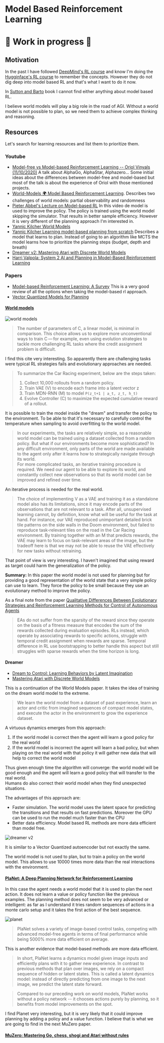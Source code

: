 # Model Based Reinforcement Learning

# 🚧 Work in progress 🚧

## Motivation

In the past I have followed [DeepMind's RL course](https://www.deepmind.com/learning-resources/reinforcement-learning-lecture-series-2018) and know I'm doing the [Hugginface's RL course](https://github.com/huggingface/deep-rl-class) to remember the concepts. However they do not dig deep into model based
RL and that's what I want to do it now.

In [Sutton and Barto](https://web.stanford.edu/class/psych209/Readings/SuttonBartoIPRLBook2ndEd.pdf) book I cannot find either anything about model based RL.

I believe world models will play a big role in the road of AGI. Without a world
model is not possible to plan, so we need them to achieve complex thinking and
reasoning.

## Resources

Let's search for learning resources and list them to prioritize them.

### Youtube

- [Model-free vs Model-based Reinforcement Learning -- Oriol Vinyals (11/10/2020)](https://www.youtube.com/watch?v=_rKzhhDRq_4) A talk about AlphaGo, AlphaStar, Alphazero... Some initial ideas about the differences between model-free and model-based but most of the talk is about the experience of Oriol with those mentioned projects.
- [World-Models 🌍 Model Based Reinforcement Learning](https://www.youtube.com/watch?v=0MjI2NA_s4c). Describes two challenges of world models: partial observability and randomness
- [Pieter Abbel's Lecture on Model-based RL](https://www.youtube.com/watch?v=2o1yrkbpcUk) In this video de model is used to improve the policy. The policy is trained using the world model skipping the simulator. That results in better sample efficiency. However it is very different of the planning approach I'm interested in.
- [Yannic Kilcher World Models](https://www.youtube.com/watch?v=dPsXxLyqpfs&t)
- [Yannic Kilcher Learning model-based planning from scratch](https://www.youtube.com/watch?v=56GW1IlWgMg) Describes a model
  that learns to plan. Instead of going to an algorithm like MCTS the model learns how to prioritize
  the planning steps (budget, depth and breath)
- [Dreamer v2: Mastering Atari with Discrete World Models](https://www.youtube.com/watch?v=o75ybZ-6Uu8)
- [Harri Valpola: System 2 AI and Planning in Model-Based Reinforcement Learning](https://www.youtube.com/watch?v=HnZDmxYnpg4)

### Papers

- [Model-based Reinforcement Learning: A Survey](https://arxiv.org/abs/2006.16712) This is a very good
  review of all the options when taking the model-based rl approach.
- [Vector Quantized Models for Planning](https://arxiv.org/abs/2106.04615)

#### [World models](https://worldmodels.github.io/)

![world models](res/2022-06-03-18-53-27.png)

> The number of parameters of C, a linear model, is minimal in comparison. This choice allows us to explore more unconventional ways to train C — for example, even using evolution strategies to tackle more challenging RL tasks where the credit assignment problem is difficult.

I find this cite very interesting. So apparently there are challenging tasks were typical RL strategies
fails and evolutionary approaches are needed.

> To summarize the Car Racing experiment, below are the steps taken:
>
> 1. Collect 10,000 rollouts from a random policy.
> 2. Train VAE (V) to encode each frame into a latent vector z
> 3. Train MDN-RNN (M) to model `P(z_t+1 | a_t, z_t, h_t)`
> 4. Evolve Controller (C) to maximize the expected cumulative reward of a rollout.

It is possible to train the model inside the "dream" and transfer the policy to the environment. To be able to that it's necessary to carefully control the temperature when sampling to avoid overfitting to the world model.

> In our experiments, the tasks are relatively simple, so a reasonable world model can be trained using a dataset collected from a random policy. But what if our environments become more sophisticated? In any difficult environment, only parts of the world are made available to the agent only after it learns how to strategically navigate through its world.  
> For more complicated tasks, an iterative training procedure is required. We need our agent to be able to explore its world, and constantly collect new observations so that its world model can be improved and refined over time.

An iterative process is needed for the real world.

> The choice of implementing V as a VAE and training it as a standalone model also has its limitations, since it may encode parts of the observations that are not relevant to a task. After all, unsupervised learning cannot, by definition, know what will be useful for the task at hand. For instance, our VAE reproduced unimportant detailed brick tile patterns on the side walls in the Doom environment, but failed to reproduce task-relevant tiles on the road in the Car Racing environment. By training together with an M that predicts rewards, the VAE may learn to focus on task-relevant areas of the image, but the tradeoff here is that we may not be able to reuse the VAE effectively for new tasks without retraining.

That point of view is very interesting. I haven't imagined that using reward as target could harm the generalization of the policy.

**Summary:** In this paper the world model is not used for planning but for providing a good representation
of the world state that a very simple policy can use to learn. They force the policy to be small because
they use an evolutionary method to improve the policy.

As a final note from the paper [Qualitative Differences Between Evolutionary Strategies and Reinforcement Learning Methods for Control of Autonomous Agents](https://arxiv.org/abs/2205.07592)

> EAs do not suffer from the sparsity of the reward since they operate on the basis of a fitness measure that encodes the sum of the rewards collected during evaluation episodes. RLs instead, which operate by associating rewards to specific actions, struggle with temporal credit assignment when rewards are sparse. Temporal difference in RL use bootstrapping to better handle this aspect but still struggles with sparse rewards when the time horizon is long.

#### Dreamer

- [Dream to Control: Learning Behaviors by Latent Imagination](https://arxiv.org/abs/1912.01603)
- [Mastering Atari with Discrete World Models](https://arxiv.org/abs/2010.02193)

This is a continuation of the World Models paper. It takes the idea of training on the dream world
model to the extreme.

> We learn the world model from a dataset of past experience, learn an actor and critic from
imagined sequences of compact model states, and execute the actor in the environment to grow the
experience dataset.

A virtuous dynamics emerges from this approach:

1. If the world model is correct then the agent will learn a good policy for the real world
2. If the world model is incorrect the agent will learn a bad policy, but when playing on the
real world with that policy it will gather new data that will help to correct the world model

Thus given enough time the algorithm will converge: the world model will be good enough and the
agent will learn a good policy that will transfer to the real world.  
Humans do also correct their world model when they find unexpected situations.

The advantages of this approach are:

- Faster simulation. The world model uses the latent space for predicting the transitions and that
results on fast predictions. Moreover the GPU can be used to run the model much faster than the CPU
- Better data efficiency. Model based RL methods are more data efficient than model free.

![dreamer v2](res/2022-06-05-08-15-00.png)

It is similar to a Vector Quantized autoencoder but not exactly the same.

The world model is not used to plan, but to train a policy on the world model. This allows to
use 10000 times more data than the real interactions with the environment.

#### [PlaNet: A Deep Planning Network for Reinforcement Learning](https://ai.googleblog.com/2019/02/introducing-planet-deep-planning.html)

In this case the agent needs a world model that it is used to plan the next action. It does not
learn a value or policy function like the previous examples. The planning method does not seem to
be very advanced or intelligent: as far as I understand it tries random sequences of actions in a
monte carlo setup and it takes the first action of the best sequence.

![planet](res/2022-06-05-16-45-57.png)

> PlaNet solves a variety of image-based control tasks, competing with advanced model-free agents in terms of final performance while being 5000% more data efficient on average.

This is another evidence that model-based methods are more data efficient.

> In short, PlaNet learns a dynamics model given image inputs and efficiently plans with it to gather new experience. In contrast to previous methods that plan over images, we rely on a compact sequence of hidden or latent states. This is called a latent dynamics model: instead of directly predicting from one image to the next image, we predict the latent state forward.

<!---->

> Compared to our preceding work on world models, PlaNet works without a policy network -- it chooses actions purely by planning, so it benefits from model improvements on the spot.

I find Planet very interesting, but it is very likely that it could improve planning by adding
a policy and a value function. I believe that is what we are going to find in the next MuZero paper.

#### [MuZero: Mastering Go, chess, shogi and Atari without rules](https://www.deepmind.com/blog/muzero-mastering-go-chess-shogi-and-atari-without-rules)

